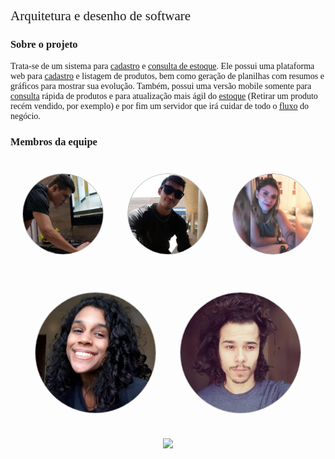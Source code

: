   <h2>Arquitetura e desenho de software</h2>
  <h3>Sobre o projeto</h3>

  Trata-se de um sistema para [cadastro](Modeling/verbo?id=Cadastrar-Produto) e [consulta de estoque](Modeling/verbo?id=Consultar-Produto). Ele possui uma plataforma web para [cadastro](Modeling/verbo?id=Cadastrar-Produto) e listagem de produtos, bem como geração de planilhas com resumos e gráficos para mostrar sua evolução. Também, possui uma versão mobile somente para [consulta](Modeling/verbo?id=Consultar-Produto) rápida de produtos e para atualização mais ágil do [estoque](Modeling/objeto?id=Estoque) (Retirar um produto recém vendido, por exemplo) e por fim um servidor que irá cuidar de todo o [fluxo](Modeling/verbo?id=fluxo) do negócio. 
  

  <h3>Membros da equipe</h3>

  <div class="members">
    <div class="member">
      <p>Gabriel Davi</p>
      <img src="./assets/img/members/GabrielDavi.jpg" alt="member name">
    </div>
    <div class="member">
      <p>Gabriel Alves</p>
      <img src="./assets/img/members/Gabriel.jpg" alt="member name">
    </div>
    <div class="member">
      <p>Sofia Patrocínio</p>
      <img src="./assets/img/members/Sofia.jpg" alt="member name">
    </div>
    </div>
    <div class="member line2">
    <div class="member">
      <p>Micaella Gouveia</p>
      <img src="./assets/img/members/Micaella.jpg" alt="member name">
    </div>
    <div class="member">
      <p>Pedro Igor</p>
      <img src="./assets/img/members/Pedro.jpg"alt="member name">
    </div>
   
  </div>
  <p align="center"><a href="https://fga.unb.br" target="_blank"><img width="230"src="https://4.bp.blogspot.com/-0aa6fAFnSnA/VzICtBQgciI/AAAAAAAARn4/SxVsQPFNeE0fxkCPVgMWbhd5qIEAYCMbwCLcB/s1600/unb-gama.png"></a></p>
  </p>
</div>

<style>
  .members {
    display: grid; 
    grid-template-columns: auto auto auto;
    margin-top: 20px;
  }
  .member img{
    position: relative;
    width: 200px;
    opacity: 1;
    border-style: solid;
    border-radius: 100px;
    border-width: 1px; 
    border-color: rgba(0,0,0,0.3);
    z-index: 3;
    transition: opacity 0.5s !important;
  }
  .member img:hover{
    opacity: 0.4;
    z-index: 1;
  }
  .member p:hover  + img{
    opacity: 0.4;
    z-index: 1;
  }
  
 .member{
   margin: 20px;
   display: flex;
   justify-content: center;
  }
 
 .member p{
    position: absolute;
    transform: translate(0, 3.8em);
    z-index: 2;
    color: #fff;
    font-weight: bold;
    font-family: Montserrat;
  }

 

  h2, p {
    font-family: Montserrat !important;
    font-weight: 500;
  }

  h3 {
    font-family: Montserrat !important;
    font-weight: bold;
  }
</style>
